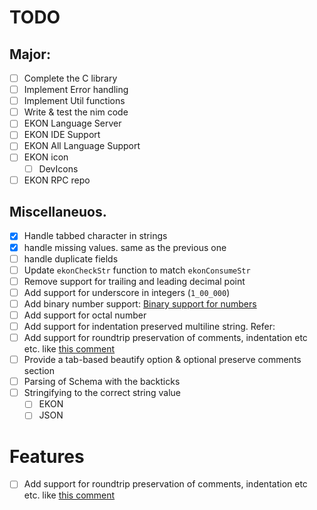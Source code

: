 # TODO

## Major:

- [ ] Complete the C library
- [ ] Implement Error handling
- [ ] Implement Util functions
- [ ] Write & test the nim code
- [ ] EKON Language Server
- [ ] EKON IDE Support
- [ ] EKON All Language Support
- [ ] EKON icon
    - [ ] DevIcons
- [ ] EKON RPC repo

## Miscellaneuos. 

- [x] Handle tabbed character in strings
- [x] handle missing values. same as the previous one 
- [ ] handle duplicate fields
- [ ] Update `ekonCheckStr` function to match `ekonConsumeStr`
- [ ] Remove support for trailing and leading decimal point
- [ ] Add support for underscore in integers (`1_00_000`)
- [ ] Add binary number support: [Binary support for numbers](https://stackoverflow.com/a/13107)
- [ ] Add support for octal number
- [ ] Add support for indentation preserved multiline string. Refer: []()
- [ ] Add support for roundtrip preservation of comments, indentation etc etc.
 like [this comment](https://www.reddit.com/r/ProgrammingLanguages/comments/kevu2c/ekon_a_sane_json_alternative_need_strong/gg72hi0?utm_source=share&utm_medium=web2x&context=3)
- [ ] Provide a tab-based beautify option & optional preserve comments section
- [ ] Parsing of Schema with the backticks
- [ ] Stringifying to the correct string value
    - [ ] EKON
    - [ ] JSON

# Features

- [ ] Add support for roundtrip preservation of comments, indentation etc etc.
 like [this comment](https://www.reddit.com/r/ProgrammingLanguages/comments/kevu2c/ekon_a_sane_json_alternative_need_strong/gg72hi0?utm_source=share&utm_medium=web2x&context=3)


